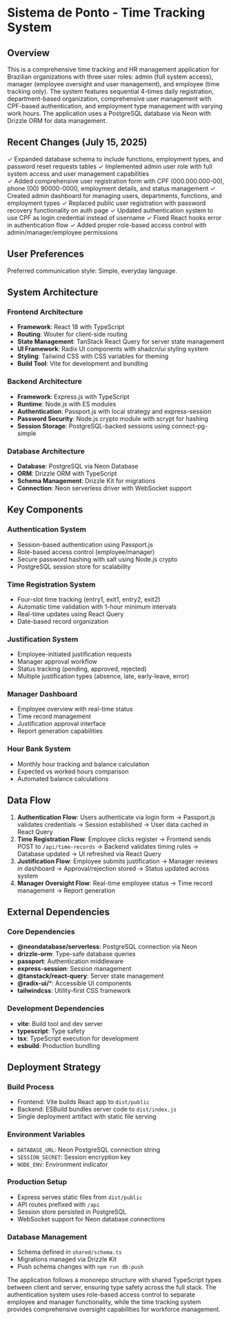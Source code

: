 # Sistema de Ponto - Time Tracking System

## Overview

This is a comprehensive time tracking and HR management application for Brazilian organizations with three user roles: admin (full system access), manager (employee oversight and user management), and employee (time tracking only). The system features sequential 4-times daily registration, department-based organization, comprehensive user management with CPF-based authentication, and employment type management with varying work hours. The application uses a PostgreSQL database via Neon with Drizzle ORM for data management.

## Recent Changes (July 15, 2025)

✓ Expanded database schema to include functions, employment types, and password reset requests tables
✓ Implemented admin user role with full system access and user management capabilities  
✓ Added comprehensive user registration form with CPF (000.000.000-00), phone (00) 90000-0000, employment details, and status management
✓ Created admin dashboard for managing users, departments, functions, and employment types
✓ Replaced public user registration with password recovery functionality on auth page
✓ Updated authentication system to use CPF as login credential instead of username
✓ Fixed React hooks error in authentication flow
✓ Added proper role-based access control with admin/manager/employee permissions

## User Preferences

Preferred communication style: Simple, everyday language.

## System Architecture

### Frontend Architecture
- **Framework**: React 18 with TypeScript
- **Routing**: Wouter for client-side routing
- **State Management**: TanStack React Query for server state management
- **UI Framework**: Radix UI components with shadcn/ui styling system
- **Styling**: Tailwind CSS with CSS variables for theming
- **Build Tool**: Vite for development and bundling

### Backend Architecture
- **Framework**: Express.js with TypeScript
- **Runtime**: Node.js with ES modules
- **Authentication**: Passport.js with local strategy and express-session
- **Password Security**: Node.js crypto module with scrypt for hashing
- **Session Storage**: PostgreSQL-backed sessions using connect-pg-simple

### Database Architecture
- **Database**: PostgreSQL via Neon Database
- **ORM**: Drizzle ORM with TypeScript
- **Schema Management**: Drizzle Kit for migrations
- **Connection**: Neon serverless driver with WebSocket support

## Key Components

### Authentication System
- Session-based authentication using Passport.js
- Role-based access control (employee/manager)
- Secure password hashing with salt using Node.js crypto
- PostgreSQL session store for scalability

### Time Registration System
- Four-slot time tracking (entry1, exit1, entry2, exit2)
- Automatic time validation with 1-hour minimum intervals
- Real-time updates using React Query
- Date-based record organization

### Justification System
- Employee-initiated justification requests
- Manager approval workflow
- Status tracking (pending, approved, rejected)
- Multiple justification types (absence, late, early-leave, error)

### Manager Dashboard
- Employee overview with real-time status
- Time record management
- Justification approval interface
- Report generation capabilities

### Hour Bank System
- Monthly hour tracking and balance calculation
- Expected vs worked hours comparison
- Automated balance calculations

## Data Flow

1. **Authentication Flow**: Users authenticate via login form → Passport.js validates credentials → Session established → User data cached in React Query
2. **Time Registration Flow**: Employee clicks register → Frontend sends POST to `/api/time-records` → Backend validates timing rules → Database updated → UI refreshed via React Query
3. **Justification Flow**: Employee submits justification → Manager reviews in dashboard → Approval/rejection stored → Status updated across system
4. **Manager Oversight Flow**: Real-time employee status → Time record management → Report generation

## External Dependencies

### Core Dependencies
- **@neondatabase/serverless**: PostgreSQL connection via Neon
- **drizzle-orm**: Type-safe database queries
- **passport**: Authentication middleware
- **express-session**: Session management
- **@tanstack/react-query**: Server state management
- **@radix-ui/***: Accessible UI components
- **tailwindcss**: Utility-first CSS framework

### Development Dependencies
- **vite**: Build tool and dev server
- **typescript**: Type safety
- **tsx**: TypeScript execution for development
- **esbuild**: Production bundling

## Deployment Strategy

### Build Process
- Frontend: Vite builds React app to `dist/public`
- Backend: ESBuild bundles server code to `dist/index.js`
- Single deployment artifact with static file serving

### Environment Variables
- `DATABASE_URL`: Neon PostgreSQL connection string
- `SESSION_SECRET`: Session encryption key
- `NODE_ENV`: Environment indicator

### Production Setup
- Express serves static files from `dist/public`
- API routes prefixed with `/api`
- Session store persisted in PostgreSQL
- WebSocket support for Neon database connections

### Database Management
- Schema defined in `shared/schema.ts`
- Migrations managed via Drizzle Kit
- Push schema changes with `npm run db:push`

The application follows a monorepo structure with shared TypeScript types between client and server, ensuring type safety across the full stack. The authentication system uses role-based access control to separate employee and manager functionality, while the time tracking system provides comprehensive oversight capabilities for workforce management.